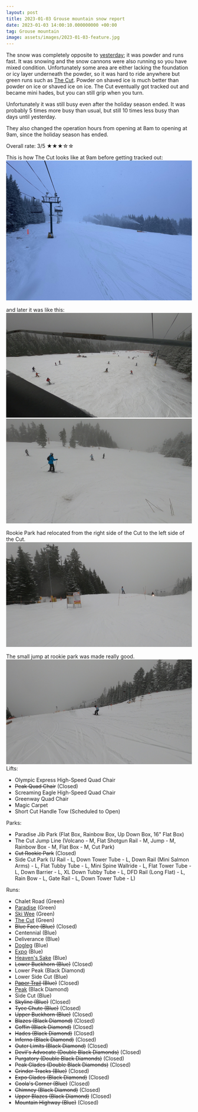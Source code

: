 ```yaml
---
layout: post
title: 2023-01-03 Grouse mountain snow report
date: 2023-01-03 14:00:10.000000000 +00:00
tag: Grouse mountain
image: assets/images/2023-01-03-feature.jpg
---
```


The snow was completely opposite to [yesterday](/2023-01-02-grouse-mountain-snow-report); it was powder and runs fast. It was snowing and the snow cannons were also running so you have mixed condition. Unfortunately some area are either lacking the foundation or icy layer underneath the powder, so it was hard to ride anywhere but green runs such as [The Cut](/grouse/the-cut/). Powder on shaved ice is much better than powder on ice or shaved ice on ice. The Cut eventually got tracked out and became mini hades, but you can still grip when you turn.

Unfortunately it was still busy even after the holiday season ended. It was probably 5 times more busy than usual, but still 10 times less busy than days until yesterday.

They also changed the operation hours from opening at 8am to opening at 9am, since the holiday season has ended.

Overall rate: 3/5 ★★★☆☆

This is how The Cut looks like at 9am before getting tracked out:
![](/assets/images/2023-01-03-the-cut-9am.jpg)

and later it was like this:
![](/assets/images/2023-01-03-vlcsnap-2023-01-03-14h45m24s308.jpg)
![](/assets/images/2023-01-03-vlcsnap-2023-01-03-14h46m44s470.jpg)

Rookie Park had relocated from the right side of the Cut to the left side of the Cut.
![](/assets/images/2023-01-03-vlcsnap-2023-01-03-14h47m07s816.jpg)

The small jump at rookie park was made really good.
![](/assets/images/2023-01-03-vlcsnap-2023-01-03-14h47m59s263.jpg)
Lifts:

* Olympic Express High-Speed Quad Chair
* <del>Peak Quad Chair</del> (Closed)
* Screaming Eagle High-Speed Quad Chair
* Greenway Quad Chair
* Magic Carpet
* Short Cut Handle Tow (Scheduled to Open)

Parks:

* Paradise Jib Park (Flat Box, Rainbow Box, Up Down Box, 16" Flat Box)
* The Cut Jump Line (Volcano - M, Flat Shotgun Rail - M, Jump - M, Rainbow Box - M, Flat Box - M, Cut Park)
* <del>Cut Rookie Park</del> (Closed)
* Side Cut Park (U Rail - L, Down Tower Tube - L, Down Rail (Mini Salmon Arms) - L, Flat Tubby Tube - L, Mini Spine Wallride - L, Flat Tower Tube - L, Down Barrier - L, XL Down Tubby Tube - L, DFD Rail (Long Flat) - L, Rain Bow - L, Gate Rail - L, Down Tower Tube - L)

Runs:

* Chalet Road (Green)
* [Paradise](/grouse/paradise) (Green)
* [Ski Wee](/magic-carpet/) (Green)
* [The Cut](/grouse/the-cut/) (Green)
* <del>Blue Face (Blue)</del> (Closed)
* Centennial (Blue)
* Deliverance (Blue)
* [Dogleg](/dogleg/) (Blue)
* [Expo](/grouse/expo/) (Blue)
* [Heaven's Sake](/heavens-sake/) (Blue)
* <del>Lower Buckhorn (Blue)</del> (Closed)
* Lower Peak (Black Diamond)
* Lower Side Cut (Blue)
* <del>[Paper Trail](/paper-trail/) (Blue)</del> (Closed)
* [Peak](/grouse/peak/) (Black Diamond)
* Side Cut (Blue)
* <del>Skyline (Blue)</del> (Closed)
* <del>Tyee Chute (Blue)</del> (Closed)
* <del>Upper Buckhorn (Blue)</del> (Closed)
* <del>Blazes (Black Diamond)</del> (Closed)
* <del>Coffin (Black Diamond)</del> (Closed)
* <del>Hades (Black Diamond)</del> (Closed)
* <del>Inferno (Black Diamond)</del> (Closed)
* <del>Outer Limits (Black Diamond)</del> (Closed)
* <del>Devil's Advocate (Double Black Diamonds)</del> (Closed)
* <del>Purgatory (Double Black Diamonds)</del> (Closed)
* <del>Peak Glades (Double Black Diamonds)</del> (Closed)
* <del>Grinder Tracks (Blue)</del> (Closed)
* <del>Expo Glades (Black Diamond)</del> (Closed)
* <del>Coola's Corner (Blue)</del> (Closed)
* <del>Chimney (Black Diamond)</del> (Closed)
* <del>Upper Blazes (Black Diamond)</del> (Closed)
* <del>Mountain Highway (Blue)</del> (Closed)


